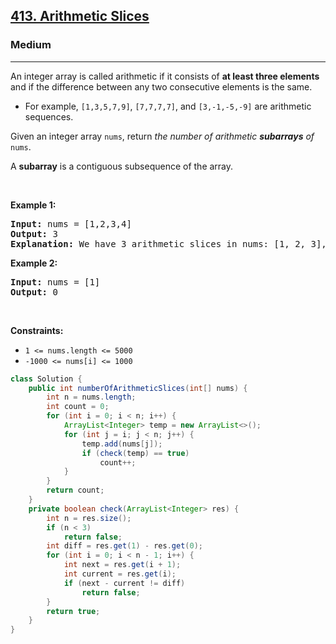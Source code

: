 <h2><a href="https://leetcode.com/problems/arithmetic-slices">413. Arithmetic Slices</a></h2><h3>Medium</h3><hr><p>An integer array is called arithmetic if it consists of <strong>at least three elements</strong> and if the difference between any two consecutive elements is the same.</p>

<ul>
	<li>For example, <code>[1,3,5,7,9]</code>, <code>[7,7,7,7]</code>, and <code>[3,-1,-5,-9]</code> are arithmetic sequences.</li>
</ul>

<p>Given an integer array <code>nums</code>, return <em>the number of arithmetic <strong>subarrays</strong> of</em> <code>nums</code>.</p>

<p>A <strong>subarray</strong> is a contiguous subsequence of the array.</p>

<p>&nbsp;</p>
<p><strong class="example">Example 1:</strong></p>

<pre>
<strong>Input:</strong> nums = [1,2,3,4]
<strong>Output:</strong> 3
<strong>Explanation:</strong> We have 3 arithmetic slices in nums: [1, 2, 3], [2, 3, 4] and [1,2,3,4] itself.
</pre>

<p><strong class="example">Example 2:</strong></p>

<pre>
<strong>Input:</strong> nums = [1]
<strong>Output:</strong> 0
</pre>

<p>&nbsp;</p>
<p><strong>Constraints:</strong></p>

<ul>
	<li><code>1 &lt;= nums.length &lt;= 5000</code></li>
	<li><code>-1000 &lt;= nums[i] &lt;= 1000</code></li>
</ul>

```java
class Solution {
    public int numberOfArithmeticSlices(int[] nums) {
        int n = nums.length;
        int count = 0;
        for (int i = 0; i < n; i++) {
            ArrayList<Integer> temp = new ArrayList<>();
            for (int j = i; j < n; j++) {
                temp.add(nums[j]);
                if (check(temp) == true)
                    count++;
            }
        }
        return count;
    }
    private boolean check(ArrayList<Integer> res) {
        int n = res.size();
        if (n < 3)
            return false;
        int diff = res.get(1) - res.get(0);
        for (int i = 0; i < n - 1; i++) {
            int next = res.get(i + 1);
            int current = res.get(i);
            if (next - current != diff)
                return false;
        }
        return true;
    }
}
```
